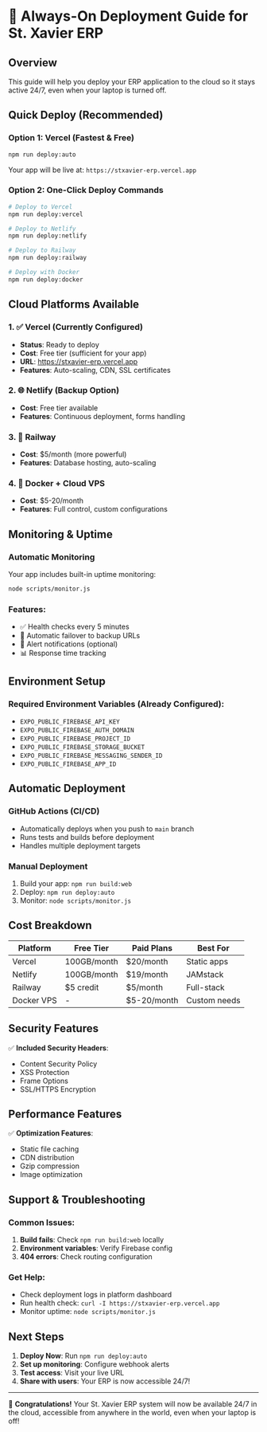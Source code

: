# 🚀 Always-On Deployment Guide for St. Xavier ERP

## Overview

This guide will help you deploy your ERP application to the cloud so it stays active 24/7, even when your laptop is turned off.

## Quick Deploy (Recommended)

### Option 1: Vercel (Fastest & Free)

```bash
npm run deploy:auto
```

Your app will be live at: `https://stxavier-erp.vercel.app`

### Option 2: One-Click Deploy Commands

```bash
# Deploy to Vercel
npm run deploy:vercel

# Deploy to Netlify
npm run deploy:netlify

# Deploy to Railway
npm run deploy:railway

# Deploy with Docker
npm run deploy:docker
```

## Cloud Platforms Available

### 1. ✅ Vercel (Currently Configured)

- **Status**: Ready to deploy
- **Cost**: Free tier (sufficient for your app)
- **URL**: https://stxavier-erp.vercel.app
- **Features**: Auto-scaling, CDN, SSL certificates

### 2. 🌐 Netlify (Backup Option)

- **Cost**: Free tier available
- **Features**: Continuous deployment, forms handling

### 3. 🚂 Railway

- **Cost**: $5/month (more powerful)
- **Features**: Database hosting, auto-scaling

### 4. 🐳 Docker + Cloud VPS

- **Cost**: $5-20/month
- **Features**: Full control, custom configurations

## Monitoring & Uptime

### Automatic Monitoring

Your app includes built-in uptime monitoring:

```bash
node scripts/monitor.js
```

### Features:

- ✅ Health checks every 5 minutes
- 🔄 Automatic failover to backup URLs
- 📱 Alert notifications (optional)
- 📊 Response time tracking

## Environment Setup

### Required Environment Variables (Already Configured):

- `EXPO_PUBLIC_FIREBASE_API_KEY`
- `EXPO_PUBLIC_FIREBASE_AUTH_DOMAIN`
- `EXPO_PUBLIC_FIREBASE_PROJECT_ID`
- `EXPO_PUBLIC_FIREBASE_STORAGE_BUCKET`
- `EXPO_PUBLIC_FIREBASE_MESSAGING_SENDER_ID`
- `EXPO_PUBLIC_FIREBASE_APP_ID`

## Automatic Deployment

### GitHub Actions (CI/CD)

- Automatically deploys when you push to `main` branch
- Runs tests and builds before deployment
- Handles multiple deployment targets

### Manual Deployment

1. Build your app: `npm run build:web`
2. Deploy: `npm run deploy:auto`
3. Monitor: `node scripts/monitor.js`

## Cost Breakdown

| Platform   | Free Tier   | Paid Plans  | Best For     |
| ---------- | ----------- | ----------- | ------------ |
| Vercel     | 100GB/month | $20/month   | Static apps  |
| Netlify    | 100GB/month | $19/month   | JAMstack     |
| Railway    | $5 credit   | $5/month    | Full-stack   |
| Docker VPS | -           | $5-20/month | Custom needs |

## Security Features

✅ **Included Security Headers**:

- Content Security Policy
- XSS Protection
- Frame Options
- SSL/HTTPS Encryption

## Performance Features

✅ **Optimization Features**:

- Static file caching
- CDN distribution
- Gzip compression
- Image optimization

## Support & Troubleshooting

### Common Issues:

1. **Build fails**: Check `npm run build:web` locally
2. **Environment variables**: Verify Firebase config
3. **404 errors**: Check routing configuration

### Get Help:

- Check deployment logs in platform dashboard
- Run health check: `curl -I https://stxavier-erp.vercel.app`
- Monitor uptime: `node scripts/monitor.js`

## Next Steps

1. **Deploy Now**: Run `npm run deploy:auto`
2. **Set up monitoring**: Configure webhook alerts
3. **Test access**: Visit your live URL
4. **Share with users**: Your ERP is now accessible 24/7!

---

🎉 **Congratulations!** Your St. Xavier ERP system will now be available 24/7 in the cloud, accessible from anywhere in the world, even when your laptop is off!
